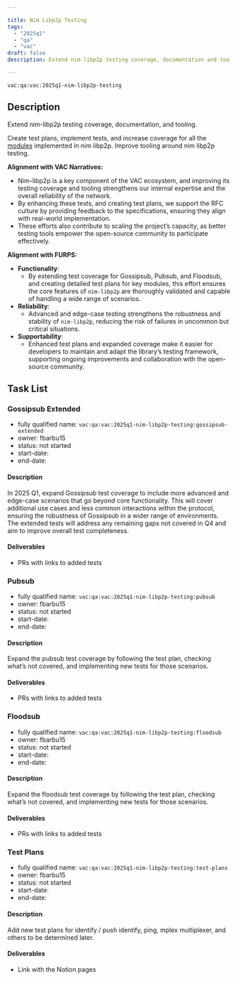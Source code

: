 ```yaml
---

title: Nim Libp2p Testing
tags:
  - "2025q1"
  - "qa"
  - "vac"  
draft: false  
description: Extend nim-libp2p testing coverage, documentation and tooling. 

---
```


`vac:qa:vac:2025q1-nim-libp2p-testing`

## Description
Extend nim-libp2p testing coverage, documentation, and tooling.

Create test plans, implement tests, and increase coverage for all the
[modules](https://github.com/vacp2p/nim-libp2p?tab=readme-ov-file#modules)
implemented in nim libp2p.
Improve tooling around nim libp2p testing.

**Alignment with VAC Narratives:**
* Nim-libp2p is a key component of the VAC ecosystem,
  and improving its testing coverage and tooling strengthens our internal expertise
  and the overall reliability of the network.
* By enhancing these tests, and creating test plans,
  we support the RFC culture by providing feedback to the specifications,
  ensuring they align with real-world implementation.
* These efforts also contribute to scaling the project’s capacity,
  as better testing tools empower the open-source community to participate effectively.

**Alignment with FURPS:**  

* **Functionality**:
  * By extending test coverage for Gossipsub, Pubsub, and Floodsub,
    and creating detailed test plans for key modules,
    this effort ensures the core features of `nim-libp2p` are thoroughly validated
    and capable of handling a wide range of scenarios.  
* **Reliability**:
  * Advanced and edge-case testing strengthens the robustness and stability of `nim-libp2p`,
    reducing the risk of failures in uncommon but critical situations.  
* **Supportability**:
  * Enhanced test plans and expanded coverage
    make it easier for developers to maintain and adapt the library’s testing framework,
    supporting ongoing improvements and collaboration with the open-source community.  

## Task List

### Gossipsub Extended

* fully qualified name: `vac:qa:vac:2025q1-nim-libp2p-testing:gossipsub-extended`
* owner: fbarbu15
* status: not started
* start-date: 
* end-date: 

#### Description
In 2025 Q1, expand Gossipsub test coverage to include more advanced
and edge-case scenarios that go beyond core functionality.
This will cover additional use cases and less common interactions within the protocol,
ensuring the robustness of Gossipsub in a wider range of environments.
The extended tests will address any remaining gaps not covered in Q4 
and aim to improve overall test completeness.


#### Deliverables
* PRs with links to added tests

### Pubsub

* fully qualified name: `vac:qa:vac:2025q1-nim-libp2p-testing:pubsub`
* owner: fbarbu15
* status: not started
* start-date: 
* end-date: 

#### Description
Expand the pubsub test coverage by following the test plan,
checking what’s not covered, and implementing new tests for those scenarios.

#### Deliverables
* PRs with links to added tests

### Floodsub

* fully qualified name: `vac:qa:vac:2025q1-nim-libp2p-testing:floodsub`
* owner: fbarbu15
* status: not started
* start-date: 
* end-date: 

#### Description
Expand the floodsub test coverage by following the test plan,
checking what’s not covered, and implementing new tests for those scenarios.

#### Deliverables
* PRs with links to added tests

### Test Plans

* fully qualified name: `vac:qa:vac:2025q1-nim-libp2p-testing:test-plans`
* owner: fbarbu15
* status: not started
* start-date: 
* end-date: 

#### Description
Add new test plans for identify / push identify, ping, mplex multiplexer,
and others to be determined later.

#### Deliverables
* Link with the Notion pages
